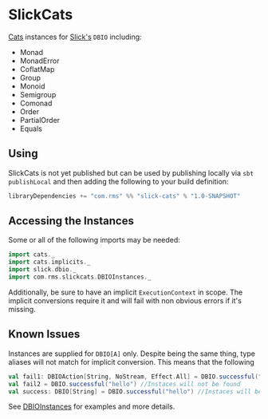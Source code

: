 SlickCats
==========

[Cats](https://github.com/non/cats) instances for [Slick's](http://slick.typesafe.com/) `DBIO` including:
* Monad
* MonadError
* CoflatMap
* Group
* Monoid
* Semigroup
* Comonad
* Order
* PartialOrder
* Equals

## Using
SlickCats is not yet published but can be used by publishing locally via `sbt publishLocal` and then adding
the following to your build definition:
```scala
libraryDependencies += "com.rms" %% "slick-cats" % "1.0-SNAPSHOT"
```

## Accessing the Instances
Some or all of the following imports may be needed:
```scala
import cats._
import cats.implicits._
import slick.dbio._
import com.rms.slickcats.DBIOInstances._
```
Additionally, be sure to have an implicit `ExecutionContext` in scope. The implicit conversions require it
and will fail with non obvious errors if it's missing.

## Known Issues
Instances are supplied for `DBIO[A]` only. Despite being the same thing,
type aliases will not match for implicit conversion. This means that the following

```scala
val fail1: DBIOAction[String, NoStream, Effect.All] = DBIO.successful("hello") //Instaces will not be found
val fail2 = DBIO.successful("hello") //Instaces will not be found
val success: DBIO[String] = DBIO.successful("hello") //Instaces will be found!
```

See [DBIOInstances](src/main/tut/DBIOInstance.md) for examples and more details.
